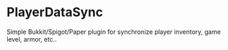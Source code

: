 # PlayerDataSync

Simple Bukkit/Spigot/Paper plugin for synchronize player inventory, game level, armor, etc..